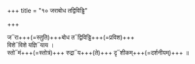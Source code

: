 +++
title = "१० जराबोध तद्विविड्ढि"

+++

ज᳓रा+++(=स्तुति)+++बोध त᳓द्विविड्ढि+++(=प्रविश)+++  
विशे᳓विशे यज्ञि᳓याय ।  
स्तो᳓मं+++(=स्तोत्रं)+++ रुद्रा᳓य+++(ते)+++ दृ᳓शीकम्+++(=दर्शनीयम्)+++ ॥
